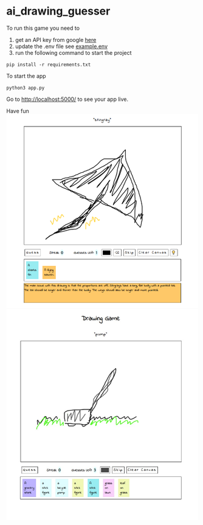# ai_drawing_guesser

To run this game you need to

1. get an API key from google [here](https://ai.google.dev/?gad_source=1&gclid=CjwKCAjw3NyxBhBmEiwAyofDYb2Ia37ykQW3aUUrP2oOpif2-ronMugbEN0lrY8ZjF6QBwgNZtJEdRoCzSsQAvD_BwE)
2. update the .env file see [example.env](example.env)
3. run the following command to start the project

```
pip install -r requirements.txt
```

To start the app
```
python3 app.py
```
Go to [http://localhost:5000/](http://localhost:5000/) to see your app live.

Have fun
![gameplay image1](gameplay1.png)
![gameplay image2](gameplay2.jpeg)